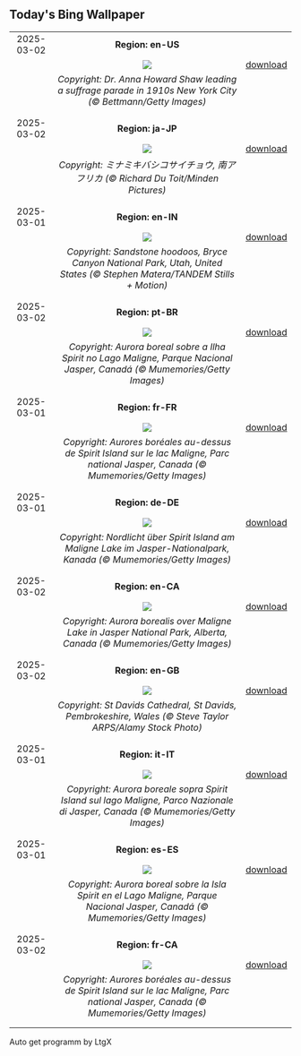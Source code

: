 ## Today's Bing Wallpaper
|      |      |      |
| :----: | :----: | :----: |
|2025-03-02|**Region: en-US**||
||![](https://www.bing.com/th?id=OHR.SuffragetteCity_EN-US2883743791_UHD.jpg&pid=hp&w=1152&h=648&rs=1&c=4)| [download](https://www.bing.com/th?id=OHR.SuffragetteCity_EN-US2883743791_UHD.jpg)|
||*Copyright: Dr. Anna Howard Shaw leading a suffrage parade in 1910s New York City (© Bettmann/Getty Images)*
||
|||
|2025-03-02|**Region: ja-JP**||
||![](https://www.bing.com/th?id=OHR.HornbillPair_JA-JP1960738768_UHD.jpg&pid=hp&w=1152&h=648&rs=1&c=4)| [download](https://www.bing.com/th?id=OHR.HornbillPair_JA-JP1960738768_UHD.jpg)|
||*Copyright: ミナミキバシコサイチョウ, 南アフリカ (© Richard Du Toit/Minden Pictures)*
||
|||
|2025-03-01|**Region: en-IN**||
||![](https://www.bing.com/th?id=OHR.BryceHoodoos_EN-IN9126700951_UHD.jpg&pid=hp&w=1152&h=648&rs=1&c=4)| [download](https://www.bing.com/th?id=OHR.BryceHoodoos_EN-IN9126700951_UHD.jpg)|
||*Copyright: Sandstone hoodoos, Bryce Canyon National Park, Utah, United States (© Stephen Matera/TANDEM Stills + Motion)*
||
|||
|2025-03-02|**Region: pt-BR**||
||![](https://www.bing.com/th?id=OHR.MaligneLakeJasper_PT-BR9833593341_UHD.jpg&pid=hp&w=1152&h=648&rs=1&c=4)| [download](https://www.bing.com/th?id=OHR.MaligneLakeJasper_PT-BR9833593341_UHD.jpg)|
||*Copyright: Aurora boreal sobre a Ilha Spirit no Lago Maligne, Parque Nacional Jasper, Canadá (© Mumemories/Getty Images)*
||
|||
|2025-03-01|**Region: fr-FR**||
||![](https://www.bing.com/th?id=OHR.MaligneLakeJasper_FR-FR2308232847_UHD.jpg&pid=hp&w=1152&h=648&rs=1&c=4)| [download](https://www.bing.com/th?id=OHR.MaligneLakeJasper_FR-FR2308232847_UHD.jpg)|
||*Copyright: Aurores boréales au-dessus de Spirit Island sur le lac Maligne, Parc national Jasper, Canada (© Mumemories/Getty Images)*
||
|||
|2025-03-01|**Region: de-DE**||
||![](https://www.bing.com/th?id=OHR.MaligneLakeJasper_DE-DE5640949329_UHD.jpg&pid=hp&w=1152&h=648&rs=1&c=4)| [download](https://www.bing.com/th?id=OHR.MaligneLakeJasper_DE-DE5640949329_UHD.jpg)|
||*Copyright: Nordlicht über Spirit Island am Maligne Lake im Jasper-Nationalpark, Kanada (© Mumemories/Getty Images)*
||
|||
|2025-03-02|**Region: en-CA**||
||![](https://www.bing.com/th?id=OHR.MaligneLakeJasper_EN-CA0802451019_UHD.jpg&pid=hp&w=1152&h=648&rs=1&c=4)| [download](https://www.bing.com/th?id=OHR.MaligneLakeJasper_EN-CA0802451019_UHD.jpg)|
||*Copyright: Aurora borealis over Maligne Lake in Jasper National Park, Alberta, Canada (© Mumemories/Getty Images)*
||
|||
|2025-03-02|**Region: en-GB**||
||![](https://www.bing.com/th?id=OHR.DavidsCathedralGB_EN-GB8444575423_UHD.jpg&pid=hp&w=1152&h=648&rs=1&c=4)| [download](https://www.bing.com/th?id=OHR.DavidsCathedralGB_EN-GB8444575423_UHD.jpg)|
||*Copyright: St Davids Cathedral, St Davids, Pembrokeshire, Wales (© Steve Taylor ARPS/Alamy Stock Photo)*
||
|||
|2025-03-01|**Region: it-IT**||
||![](https://www.bing.com/th?id=OHR.MaligneLakeJasper_IT-IT4481289877_UHD.jpg&pid=hp&w=1152&h=648&rs=1&c=4)| [download](https://www.bing.com/th?id=OHR.MaligneLakeJasper_IT-IT4481289877_UHD.jpg)|
||*Copyright: Aurora boreale sopra Spirit Island sul lago Maligne, Parco Nazionale di Jasper, Canada (© Mumemories/Getty Images)*
||
|||
|2025-03-01|**Region: es-ES**||
||![](https://www.bing.com/th?id=OHR.MaligneLakeJasper_ES-ES6288170690_UHD.jpg&pid=hp&w=1152&h=648&rs=1&c=4)| [download](https://www.bing.com/th?id=OHR.MaligneLakeJasper_ES-ES6288170690_UHD.jpg)|
||*Copyright: Aurora boreal sobre la Isla Spirit en el Lago Maligne, Parque Nacional Jasper, Canadá (© Mumemories/Getty Images)*
||
|||
|2025-03-02|**Region: fr-CA**||
||![](https://www.bing.com/th?id=OHR.MaligneLakeJasper_FR-CA2655670114_UHD.jpg&pid=hp&w=1152&h=648&rs=1&c=4)| [download](https://www.bing.com/th?id=OHR.MaligneLakeJasper_FR-CA2655670114_UHD.jpg)|
||*Copyright: Aurores boréales au-dessus de Spirit Island sur le lac Maligne, Parc national Jasper, Canada (© Mumemories/Getty Images)*
||
|||

Auto get programm by LtgX
